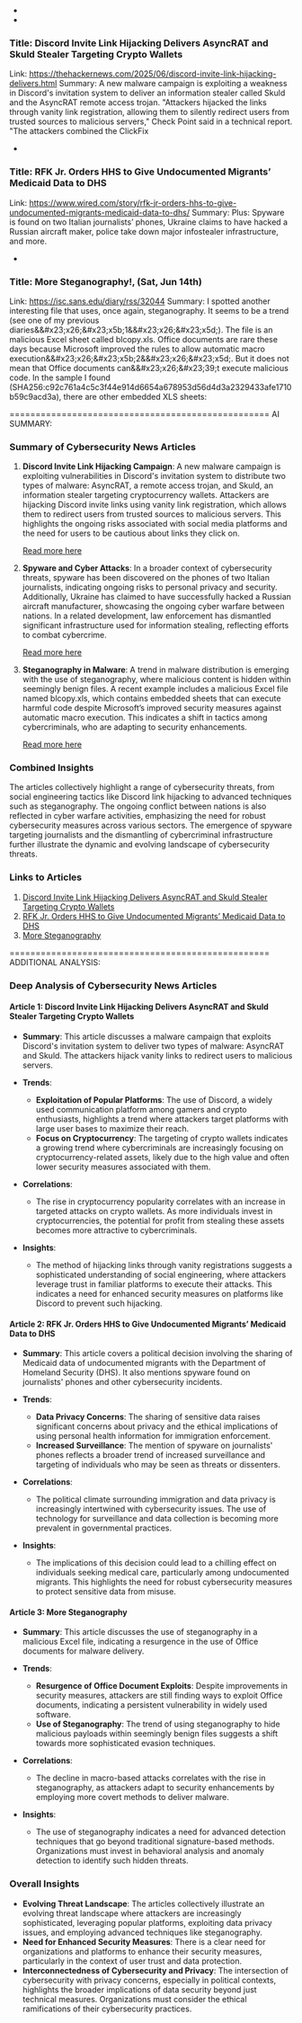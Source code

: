  - 
 - 
### Title: Discord Invite Link Hijacking Delivers AsyncRAT and Skuld Stealer Targeting Crypto Wallets
Link: https://thehackernews.com/2025/06/discord-invite-link-hijacking-delivers.html
Summary: A new malware campaign is exploiting a weakness in Discord's invitation system to deliver an information stealer called Skuld and the AsyncRAT remote access trojan.
"Attackers hijacked the links through vanity link registration, allowing them to silently redirect users from trusted sources to malicious servers," Check Point said in a technical report. "The attackers combined the ClickFix

 - 
### Title: RFK Jr. Orders HHS to Give Undocumented Migrants’ Medicaid Data to DHS
Link: https://www.wired.com/story/rfk-jr-orders-hhs-to-give-undocumented-migrants-medicaid-data-to-dhs/
Summary: Plus: Spyware is found on two Italian journalists’ phones, Ukraine claims to have hacked a Russian aircraft maker, police take down major infostealer infrastructure, and more.

 - 
### Title: More Steganography&#x21;, (Sat, Jun 14th)
Link: https://isc.sans.edu/diary/rss/32044
Summary: I spotted another interesting file that uses, once again, steganography. It seems to be a trend (see one of my previous diaries&&#x23&#x3b;x26&#x3b;&#x23&#x3b;x5b&#x3b;1&&#x23&#x3b;x26&#x3b;&#x23&#x3b;x5d&#x3b;). The file is an malicious Excel sheet called blcopy.xls. Office documents are rare these days because Microsoft improved the rules to allow automatic macro execution&&#x23&#x3b;x26&#x3b;&#x23&#x3b;x5b&#x3b;2&&#x23&#x3b;x26&#x3b;&#x23&#x3b;x5d&#x3b;. But it does not mean that Office documents can&&#x23&#x3b;x26&#x3b;&#x23&#x3b;39&#x3b;t execute malicious code. In the sample I found (SHA256:c92c761a4c5c3f44e914d6654a678953d56d4d3a2329433afe1710b59c9acd3a), there are other embedded XLS sheets:&#xd;



==================================================
AI SUMMARY:

### Summary of Cybersecurity News Articles

1. **Discord Invite Link Hijacking Campaign**:
   A new malware campaign is exploiting vulnerabilities in Discord's invitation system to distribute two types of malware: AsyncRAT, a remote access trojan, and Skuld, an information stealer targeting cryptocurrency wallets. Attackers are hijacking Discord invite links using vanity link registration, which allows them to redirect users from trusted sources to malicious servers. This highlights the ongoing risks associated with social media platforms and the need for users to be cautious about links they click on.

   [Read more here](https://thehackernews.com/2025/06/discord-invite-link-hijacking-delivers.html)

2. **Spyware and Cyber Attacks**:
   In a broader context of cybersecurity threats, spyware has been discovered on the phones of two Italian journalists, indicating ongoing risks to personal privacy and security. Additionally, Ukraine has claimed to have successfully hacked a Russian aircraft manufacturer, showcasing the ongoing cyber warfare between nations. In a related development, law enforcement has dismantled significant infrastructure used for information stealing, reflecting efforts to combat cybercrime.

   [Read more here](https://www.wired.com/story/rfk-jr-orders-hhs-to-give-undocumented-migrants-medicaid-data-to-dhs/)

3. **Steganography in Malware**:
   A trend in malware distribution is emerging with the use of steganography, where malicious content is hidden within seemingly benign files. A recent example includes a malicious Excel file named blcopy.xls, which contains embedded sheets that can execute harmful code despite Microsoft’s improved security measures against automatic macro execution. This indicates a shift in tactics among cybercriminals, who are adapting to security enhancements.

   [Read more here](https://isc.sans.edu/diary/rss/32044)

### Combined Insights
The articles collectively highlight a range of cybersecurity threats, from social engineering tactics like Discord link hijacking to advanced techniques such as steganography. The ongoing conflict between nations is also reflected in cyber warfare activities, emphasizing the need for robust cybersecurity measures across various sectors. The emergence of spyware targeting journalists and the dismantling of cybercriminal infrastructure further illustrate the dynamic and evolving landscape of cybersecurity threats.

### Links to Articles
1. [Discord Invite Link Hijacking Delivers AsyncRAT and Skuld Stealer Targeting Crypto Wallets](https://thehackernews.com/2025/06/discord-invite-link-hijacking-delivers.html)
2. [RFK Jr. Orders HHS to Give Undocumented Migrants’ Medicaid Data to DHS](https://www.wired.com/story/rfk-jr-orders-hhs-to-give-undocumented-migrants-medicaid-data-to-dhs/)
3. [More Steganography](https://isc.sans.edu/diary/rss/32044)

==================================================
ADDITIONAL ANALYSIS:

### Deep Analysis of Cybersecurity News Articles

#### Article 1: Discord Invite Link Hijacking Delivers AsyncRAT and Skuld Stealer Targeting Crypto Wallets
- **Summary**: This article discusses a malware campaign that exploits Discord's invitation system to deliver two types of malware: AsyncRAT and Skuld. The attackers hijack vanity links to redirect users to malicious servers.
  
- **Trends**:
  - **Exploitation of Popular Platforms**: The use of Discord, a widely used communication platform among gamers and crypto enthusiasts, highlights a trend where attackers target platforms with large user bases to maximize their reach.
  - **Focus on Cryptocurrency**: The targeting of crypto wallets indicates a growing trend where cybercriminals are increasingly focusing on cryptocurrency-related assets, likely due to the high value and often lower security measures associated with them.
  
- **Correlations**:
  - The rise in cryptocurrency popularity correlates with an increase in targeted attacks on crypto wallets. As more individuals invest in cryptocurrencies, the potential for profit from stealing these assets becomes more attractive to cybercriminals.
  
- **Insights**:
  - The method of hijacking links through vanity registrations suggests a sophisticated understanding of social engineering, where attackers leverage trust in familiar platforms to execute their attacks. This indicates a need for enhanced security measures on platforms like Discord to prevent such hijacking.

#### Article 2: RFK Jr. Orders HHS to Give Undocumented Migrants’ Medicaid Data to DHS
- **Summary**: This article covers a political decision involving the sharing of Medicaid data of undocumented migrants with the Department of Homeland Security (DHS). It also mentions spyware found on journalists' phones and other cybersecurity incidents.
  
- **Trends**:
  - **Data Privacy Concerns**: The sharing of sensitive data raises significant concerns about privacy and the ethical implications of using personal health information for immigration enforcement.
  - **Increased Surveillance**: The mention of spyware on journalists' phones reflects a broader trend of increased surveillance and targeting of individuals who may be seen as threats or dissenters.
  
- **Correlations**:
  - The political climate surrounding immigration and data privacy is increasingly intertwined with cybersecurity issues. The use of technology for surveillance and data collection is becoming more prevalent in governmental practices.
  
- **Insights**:
  - The implications of this decision could lead to a chilling effect on individuals seeking medical care, particularly among undocumented migrants. This highlights the need for robust cybersecurity measures to protect sensitive data from misuse.

#### Article 3: More Steganography
- **Summary**: This article discusses the use of steganography in a malicious Excel file, indicating a resurgence in the use of Office documents for malware delivery.
  
- **Trends**:
  - **Resurgence of Office Document Exploits**: Despite improvements in security measures, attackers are still finding ways to exploit Office documents, indicating a persistent vulnerability in widely used software.
  - **Use of Steganography**: The trend of using steganography to hide malicious payloads within seemingly benign files suggests a shift towards more sophisticated evasion techniques.
  
- **Correlations**:
  - The decline in macro-based attacks correlates with the rise in steganography, as attackers adapt to security enhancements by employing more covert methods to deliver malware.
  
- **Insights**:
  - The use of steganography indicates a need for advanced detection techniques that go beyond traditional signature-based methods. Organizations must invest in behavioral analysis and anomaly detection to identify such hidden threats.

### Overall Insights
- **Evolving Threat Landscape**: The articles collectively illustrate an evolving threat landscape where attackers are increasingly sophisticated, leveraging popular platforms, exploiting data privacy issues, and employing advanced techniques like steganography.
- **Need for Enhanced Security Measures**: There is a clear need for organizations and platforms to enhance their security measures, particularly in the context of user trust and data protection.
- **Interconnectedness of Cybersecurity and Privacy**: The intersection of cybersecurity with privacy concerns, especially in political contexts, highlights the broader implications of data security beyond just technical measures. Organizations must consider the ethical ramifications of their cybersecurity practices.